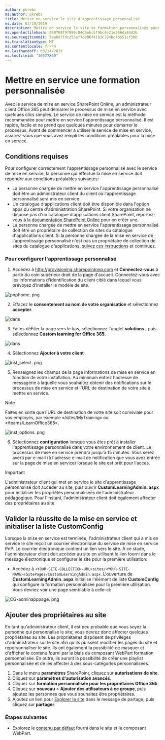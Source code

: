 ```yaml
---
author: pkrebs
ms.author: pkrebs
title: Mettre en service le site d'apprentissage personnalisé
ms.date: 02/10/2019
description: Mettre en service le site de formation personnalisée pour Office 365 via le moteur de mise en service SharePoint
ms.openlocfilehash: 868708f9f096c84d5ebc5f9bc4e21e558da84d2b
ms.sourcegitcommit: 5ea8d7fdc255ef7de06f41b3c794bc40551cf5bb
ms.translationtype: MT
ms.contentlocale: fr-FR
ms.lasthandoff: 03/14/2019
ms.locfileid: "30577860"
---
```

# <a name="provision-custom-learning"></a>Mettre en service une formation personnalisée 

Avec le service de mise en service SharePoint Online, un administrateur client Office 365 peut démarrer le processus de mise en service avec quelques clics simples. Le service de mise en service est la méthode recommandée pour mettre en service l'apprentissage personnalisé. Il est rapide, facile et ne prend que quelques minutes pour démarrer le processus. Avant de commencer à utiliser le service de mise en service, assurez-vous que vous avez rempli les conditions préalables pour la mise en service.

## <a name="prerequisites"></a>Conditions requises
 
Pour configurer correctement l'apprentissage personnalisé avec le service de mise en service, la personne qui effectue la mise en service doit répondre aux conditions préalables suivantes: 
 
- La personne chargée de mettre en service l'apprentissage personnalisé doit être un administrateur client du client où l'apprentissage personnalisé sera mis en service.  
- Un catalogue d'applications client doit être disponible dans l'option apps du centre d'administration SharePoint. Si votre organisation ne dispose pas d'un catalogue d'applications client SharePoint, reportez-vous à la [documentation SharePoint Online](https://docs.microsoft.com/en-us/sharepoint/use-app-catalog) pour en créer une.  
- La personne chargée de mettre en service l'apprentissage personnalisé doit être un propriétaire de collection de sites du catalogue d'applications client. Si la personne chargée de la mise en service de l'apprentissage personnalisé n'est pas un propriétaire de collection de sites du catalogue d'applications, [suivez ces instructions](addappadmin.md) et continuez. 

### <a name="to-provision-custom-learning"></a>Pour configurer l'apprentissage personnalisé

1. Accédez à http://provisioning.sharepointpnp.com et **Connectez-vous** à partir du coin supérieur droit de la page d'accueil.  Connectez-vous avec les informations d'identification du client ciblé dans lequel vous prévoyez d'installer le modèle de site.

![pnphome. png](media/inst_signin.png)

2. Effacez le **consentement au nom de votre organisation** et sélectionnez **accepter**.

![dans](media/inst_perms.png)

3. Faites déFiler la page vers le bas, sélectionnez l'onglet **solutions** , puis sélectionnez **Custom learning for Office 365**. 

![dans](media/inst_select.png)

4. Sélectionnez **Ajouter à votre client**

![inst_select. png](media/inst_add.png)

5. Renseignez les champs de la page informations de mise en service en fonction de votre installation. Au minimum entrez l'adresse de messagerie à laquelle vous souhaitez obtenir des notifications sur le processus de mise en service et l'URL de destination de votre site à mettre en service.  
> [!NOTE]
> Faites en sorte que l'URL de destination de votre site soit conviviale pour vos employés, par exemple «/sites/MyTraining» ou «/teams/LearnOffice365».

![inst_options. png](media/inst_options.png)

6. Sélectionnez **configuration** lorsque vous êtes prêt à installer l'apprentissage personnalisé dans votre environnement de client.  Le processus de mise en service prendra jusqu'à 15 minutes. Vous serez averti par e-mail (à l'adresse e-mail de notification que vous avez entrée sur la page de mise en service) lorsque le site est prêt pour l'accès. 

> [!IMPORTANT]
> L'administrateur client qui met en service le site d'apprentissage personnalisé doit accéder au site, puis ouvrir **CustomLearningAdmin. aspx** pour initialiser les propriétés personnalisées de l'administrateur pédagogique. Pour l'instant, l'administrateur client doit également affecter des propriétaires au site. 

## <a name="validate-provisioning-success-and-initialize-the-customconfig-list"></a>Valider la réussite de la mise en service et initialiser la liste CustomConfig

Lorsque la mise en service est terminée, l'administrateur client qui a mis en service le site reçoit un courrier électronique du service de mise en service PnP. Le courrier électronique contient un lien vers le site. À ce stade, l'administrateur client doit accéder au site en utilisant le lien fourni dans le message électronique et configurer le site pour la première utilisation:

- Accédez à `<YOUR-SITE-COLLECTION-URL>sites/<YOUR-SITE-NAME>/SitePages/CustomLearningAdmin.aspx`. L'ouverture de **CustomLearningAdmin. aspx** Initialise l'élément de liste **CustomConfig** qui configure la formation personnalisée pour la première utilisation. Vous devriez voir une page semblable à celle-ci:

![CG-adminapppage. png](media/cg-adminapppage.png)

## <a name="add-owners-to-site"></a>Ajouter des propriétaires au site
En tant qu'administrateur client, il est peu probable que vous soyez la personne qui personnalise le site; vous devrez donc affecter quelques propriétaires au site. Les propriétaires disposent de privilèges d'administrateur sur le site afin qu'ils puissent modifier les pages du site et repersonnaliser le site. Ils ont également la possibilité de masquer et d'afficher le contenu fourni par le biais du composant WebPart formation personnalisée. En outre, ils auront la possibilité de créer une playlist personnalisée et de les affecter à des sous-catégories personnalisées.  

1. Dans le menu **paramètres** SharePoint, cliquez sur **autorisations de site**.
2. Cliquez sur **paramètres d'autorisation avancés**.
3. Cliquez sur **formation personnalisée pour les propriétaires Office 365**.
4. Cliquez sur **nouveau** > **Ajouter des utilisateurs à ce groupe**, puis ajoutez les personnes que vous souhaitez être propriétaires. 
5. Ajoutez un lien pour [Explorer le site](custom_exploresite.md) dans le message de partage, puis cliquez sur **partager**.

### <a name="next-steps"></a>Étapes suivantes
- Explorez le [contenu par défaut](custom_exploresite.md) fourni dans le site et le composant WebPart.
